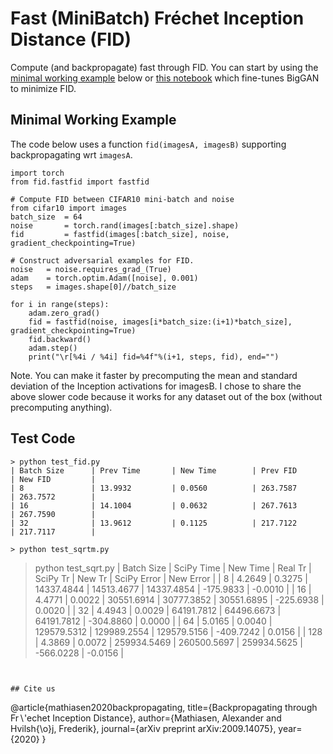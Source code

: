# Fast (MiniBatch) Fréchet Inception Distance (FID)
Compute (and backpropagate) fast through FID. 
You can start by using the <a href="">minimal working example</a> below or <a href="https://colab.research.google.com/drive/1PTI9Nwl0BkJsEt7dsOJUklvrk56YhnWc?usp=sharing">this notebook</a> which fine-tunes BigGAN to minimize FID. 

## Minimal Working Example 
The code below uses a function ```fid(imagesA, imagesB)``` supporting backpropagating wrt ```imagesA```.

```
import torch
from fid.fastfid import fastfid 

# Compute FID between CIFAR10 mini-batch and noise 
from cifar10 import images 
batch_size  = 64
noise       = torch.rand(images[:batch_size].shape)
fid         = fastfid(images[:batch_size], noise, gradient_checkpointing=True) 

# Construct adversarial examples for FID. 
noise   = noise.requires_grad_(True)
adam    = torch.optim.Adam([noise], 0.001)
steps   = images.shape[0]//batch_size 

for i in range(steps): 
    adam.zero_grad()
    fid = fastfid(noise, images[i*batch_size:(i+1)*batch_size], gradient_checkpointing=True) 
    fid.backward()
    adam.step()
    print("\r[%4i / %4i] fid=%4f"%(i+1, steps, fid), end="")
```

Note. You can make it faster by precomputing the mean and standard deviation of the Inception activations for imagesB. I chose to share the above slower code because it works for any dataset out of the box (without precomputing anything). 

## Test Code

```
> python test_fid.py 
| Batch Size      | Prev Time       | New Time        | Prev FID        | New FID         |
| 8               | 13.9932         | 0.0560          | 263.7587        | 263.7572        |
| 16              | 14.1004         | 0.0632          | 267.7613        | 267.7590        |
| 32              | 13.9612         | 0.1125          | 217.7122        | 217.7117        |

> python test_sqrtm.py

```
 > python test_sqrt.py 
        | Batch Size  | SciPy Time  | New Time    | Real Tr     | SciPy Tr    | New Tr      | SciPy Error | New Error   |
        | 8           | 4.2649      | 0.3275      | 14337.4844  | 14513.4677  | 14337.4854  | -175.9833   | -0.0010     |
        | 16          | 4.4771      | 0.0022      | 30551.6914  | 30777.3852  | 30551.6895  | -225.6938   | 0.0020      |
        | 32          | 4.4943      | 0.0029      | 64191.7812  | 64496.6673  | 64191.7812  | -304.8860   | 0.0000      |
        | 64          | 5.0165      | 0.0040      | 129579.5312 | 129989.2554 | 129579.5156 | -409.7242   | 0.0156      |
        | 128         | 4.3869      | 0.0072      | 259934.5469 | 260500.5697 | 259934.5625 | -566.0228   | -0.0156     |
```


## Cite us 
```
@article{mathiasen2020backpropagating,
  title={Backpropagating through Fr$\backslash$'echet Inception Distance},
  author={Mathiasen, Alexander and Hvilsh{\o}j, Frederik},
  journal={arXiv preprint arXiv:2009.14075},
  year={2020}
}
```



